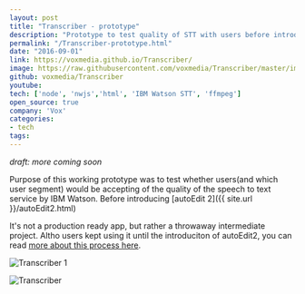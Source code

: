 ```yaml
---
layout: post
title: "Transcriber - prototype"
description: "Prototype to test quality of STT with users before introducing autoEdit2"
permalink: "/Transcriber-prototype.html"
date: "2016-09-01"
link: https://voxmedia.github.io/Transcriber/
image: https://raw.githubusercontent.com/voxmedia/Transcriber/master/img/demo.png
github: voxmedia/Transcriber
youtube: 
tech: ['node', 'nwjs','html', 'IBM Watson STT', 'ffmpeg']
open_source: true
company: 'Vox'
categories:
- tech
tags:
---
```


_draft: more coming soon_

Purpose of this working prototype was to test whether users(and which user segment) would be accepting of the quality of the speech to text service by IBM Watson. Before introducing [autoEdit 2]({{ site.url }}/autoEdit2.html)

It's not a production ready app, but rather a throwaway intermediate project. Altho users kept using it until the introduciton of autoEdit2, you can read [more about this process here](https://source.opennews.org/articles/video-editing-made-better-introducing-autoedit/).

![Transcriber 1](https://raw.githubusercontent.com/voxmedia/Transcriber/master/img/transciber.png)



![Transcriber]({{page.image}})




<!-- 


Captions burner 
https://voxmedia.github.io/captions_burner/ 
Needs testing with vtt to see if it supports styling. 


 -->
